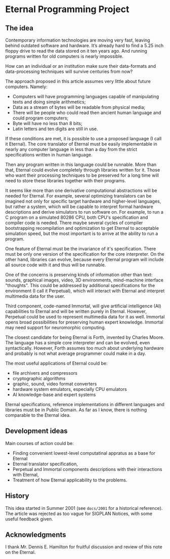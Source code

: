 # Eternal Programming Project

## The idea

Contemporary information technologies are moving very fast, leaving behind outdated software and hardware. It’s already
hard to find a 5.25 inch floppy drive to read the data stored on it ten years ago. And running programs written for old
computers is nearly impossible.

How can an individual or an institution make sure their data-formats and data-processing techniques will survive
centuries from now?

The approach proposed in this article assumes very little about future computers. Namely:

* Computers will have programming languages capable of manipulating texts and doing simple arithmetics;
* Data as a stream of bytes will be readable from physical media;
* There will be people who could read then ancient human language and could program computers;
* Byte will have no less than 8 bits;
* Latin letters and ten digits are still in use.

If these conditions are met, it is possible to use a proposed language (I call it Eternal). The core translator of
Eternal must be easily implementable in nearly any computer language in less than a day from the strict specifications
written in human language.

Then any program written in this language could be runnable.  More than that, Eternal could evolve completely through
libraries written for it. Those who want their processing techniques to be preserved for a long time will need to store
these libraries together with their programs.

It seems like more than one derivative computational abstractions will be needed for Eternal. For example, several
optimizing translators can be imagined not only for specific target hardware and higher-level languages, but rather a
system, which will be capable to interpret formal hardware descriptions and derive simulators to run software on.  For
example, to run a C program on a simulated 80286 CPU, both CPU's specification and compiler code is needed. There maybe
several cycles of compiler bootstrapping recompilation and optimization to get Eternal to acceptable simulation speed,
but the most important is to arrive at the ability to run a program.

One feature of Eternal must be the invariance of it's specification.  There must be only one version of the
specification for the core interpreter.  On the other hand, libraries can evolve, because every Eternal program will
include all source code with it and thus will be runnable.

One of the concerns is preserving kinds of information other than text: sounds, graphical images, video, 3D
environments, mind-machine interface "thoughts". This could be addressed by additional specifications for the
environment (I call it Perpetual), which will interact with Eternal and interpret multimedia data for the user.

Third component, code-named Immortal, will give artificial intelligence (AI) capabilities to Eternal and will be written
purely in Eternal. However, Perpetual could be used to represent multimedia data for it as well. Immortal opens broad
possibilities for preserving human expert knowledge. Immortal may need support for neuromorphic computing.

The closest candidate for being Eternal is Forth, invented by Charles Moore. The language has a simple core interpreter
and can be evolved, even syntactically. However, Forth assumes too much about underlying hardware and probably is not
what average programmer could make in a day.

The most useful applications of Eternal could be:

* file archivers and compressors
* cryptographic algorithms
* graphic, sound, video format converters
* hardware system emulators, especially CPU emulators
* AI knowledge-base and expert systems

Eternal specifications, reference implementations in different languages and libraries must be in Public Domain. As far
as I know, there is nothing comparable to the Eternal idea.

## Development ideas

Main courses of action could be:
* Finding convenient lowest-level computatinal appratus as a base for Eternal
* Eternal translator specification,
* Perpetual and Immortal components descriptions with their interactions with Eternal,
* Treatment of how Eternal applicability to the problems.

## History

This idea started in Summer 2001 (see `docs/2001` for a historical reference). The article was rejected as too vague for 
SIGPLAN Notices, with some useful feedback given.

## Acknowledgments

I thank Mr. Dennis E. Hamilton for fruitful discussion and review of this note on the Eternal.
